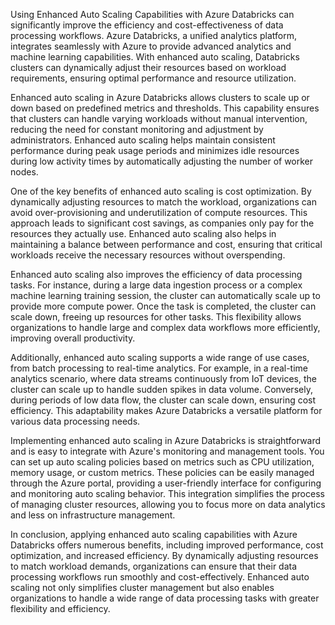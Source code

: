Using Enhanced Auto Scaling Capabilities with Azure Databricks can significantly improve the efficiency and cost-effectiveness of data processing workflows. Azure Databricks, a unified analytics platform, integrates seamlessly with Azure to provide advanced analytics and machine learning capabilities. With enhanced auto scaling, Databricks clusters can dynamically adjust their resources based on workload requirements, ensuring optimal performance and resource utilization.

Enhanced auto scaling in Azure Databricks allows clusters to scale up or down based on predefined metrics and thresholds. This capability ensures that clusters can handle varying workloads without manual intervention, reducing the need for constant monitoring and adjustment by administrators. Enhanced auto scaling helps maintain consistent performance during peak usage periods and minimizes idle resources during low activity times by automatically adjusting the number of worker nodes.

One of the key benefits of enhanced auto scaling is cost optimization. By dynamically adjusting resources to match the workload, organizations can avoid over-provisioning and underutilization of compute resources. This approach leads to significant cost savings, as companies only pay for the resources they actually use. Enhanced auto scaling also helps in maintaining a balance between performance and cost, ensuring that critical workloads receive the necessary resources without overspending.

Enhanced auto scaling also improves the efficiency of data processing tasks. For instance, during a large data ingestion process or a complex machine learning training session, the cluster can automatically scale up to provide more compute power. Once the task is completed, the cluster can scale down, freeing up resources for other tasks. This flexibility allows organizations to handle large and complex data workflows more efficiently, improving overall productivity.

Additionally, enhanced auto scaling supports a wide range of use cases, from batch processing to real-time analytics. For example, in a real-time analytics scenario, where data streams continuously from IoT devices, the cluster can scale up to handle sudden spikes in data volume. Conversely, during periods of low data flow, the cluster can scale down, ensuring cost efficiency. This adaptability makes Azure Databricks a versatile platform for various data processing needs.

Implementing enhanced auto scaling in Azure Databricks is straightforward and is easy to integrate with Azure's monitoring and management tools. You can set up auto scaling policies based on metrics such as CPU utilization, memory usage, or custom metrics. These policies can be easily managed through the Azure portal, providing a user-friendly interface for configuring and monitoring auto scaling behavior. This integration simplifies the process of managing cluster resources, allowing you to focus more on data analytics and less on infrastructure management.

In conclusion, applying enhanced auto scaling capabilities with Azure Databricks offers numerous benefits, including improved performance, cost optimization, and increased efficiency. By dynamically adjusting resources to match workload demands, organizations can ensure that their data processing workflows run smoothly and cost-effectively. Enhanced auto scaling not only simplifies cluster management but also enables organizations to handle a wide range of data processing tasks with greater flexibility and efficiency.


